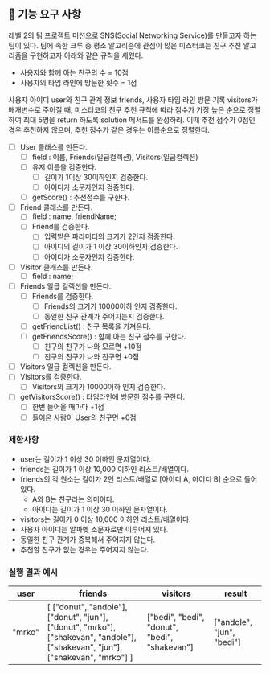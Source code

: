 ## 🚀 기능 요구 사항

레벨 2의 팀 프로젝트 미션으로 SNS(Social Networking Service)를 만들고자 하는 팀이 있다. 팀에 속한 크루 중 평소 알고리즘에 관심이 많은 미스터코는 친구 추천 알고리즘을 구현하고자 아래와 같은 규칙을 세웠다.

- 사용자와 함께 아는 친구의 수 = 10점 
- 사용자의 타임 라인에 방문한 횟수 = 1점

사용자 아이디 user와 친구 관계 정보 friends, 사용자 타임 라인 방문 기록 visitors가 매개변수로 주어질 때, 미스터코의 친구 추천 규칙에 따라 점수가 가장 높은 순으로 정렬하여 최대 5명을 return 하도록 solution 메서드를 완성하라. 이때 추천 점수가 0점인 경우 추천하지 않으며, 추천 점수가 같은 경우는 이름순으로 정렬한다.

- [ ] User 클래스를 만든다.
  - [ ] field : 이름, Friends(일급컬렉션), Visitors(일급컬렉션)
  - [ ] 유저 이름을 검증한다.
    - [ ] 길이가 1이상 30이하인지 검증한다.
    - [ ] 아이디가 소문자인지 검증한다.
  - [ ] getScore() : 추천점수를 구한다.
- [ ] Friend 클래스를 만든다.
  - [ ] field : name, friendName;
  - [ ] Friend를 검증한다.
    - [ ] 입력받은 파라미터의 크기가 2인지 검증한다.
    - [ ] 아이디의 길이가 1 이상 30이하인지 검증한다. 
    - [ ] 아이디가 소문자인지 검증한다.
- [ ] Visitor 클래스를 만든다.
  - [ ] field : name;
- [ ] Friends 일급 컬렉션을 만든다.
  - [ ] Friends를 검증한다.
    - [ ] Friends의 크기가 10000이하 인지 검증한다. 
    - [ ] 동일한 친구 관계가 주어지는지 검증한다.
  - [ ] getFriendList() : 친구 목록을 가져온다.
  - [ ] getFriendsScore() : 함께 아는 친구 점수를 구한다.
    - [ ] 친구의 친구가 나와 모르면 +10점
    - [ ] 친구의 친구가 나와 친구면 +0점  
 - [ ] Visitors 일급 컬렉션을 만든다.
  - [ ] Visitors를 검증한다.
    - [ ] Visitors의 크기가 10000이하 인지 검증한다. 
  - [ ] getVisitorsScore() : 타임라인에 방문한 점수를 구한다.
    - [ ] 한번 들어올 때마다 +1점
    - [ ] 들어온 사람이 User의 친구면 +0점 

### 제한사항

- user는 길이가 1 이상 30 이하인 문자열이다.
- friends는 길이가 1 이상 10,000 이하인 리스트/배열이다.
- friends의 각 원소는 길이가 2인 리스트/배열로 [아이디 A, 아이디 B] 순으로 들어있다.
  - A와 B는 친구라는 의미이다.
  - 아이디는 길이가 1 이상 30 이하인 문자열이다.
- visitors는 길이가 0 이상 10,000 이하인 리스트/배열이다.
- 사용자 아이디는 알파벳 소문자로만 이루어져 있다.
- 동일한 친구 관계가 중복해서 주어지지 않는다.
- 추천할 친구가 없는 경우는 주어지지 않는다.

### 실행 결과 예시

| user | friends | visitors | result |
| --- | --- | --- | --- |
| "mrko" | [ ["donut", "andole"], ["donut", "jun"], ["donut", "mrko"], ["shakevan", "andole"], ["shakevan", "jun"], ["shakevan", "mrko"] ] | ["bedi", "bedi", "donut", "bedi", "shakevan"] | ["andole", "jun", "bedi"] |
